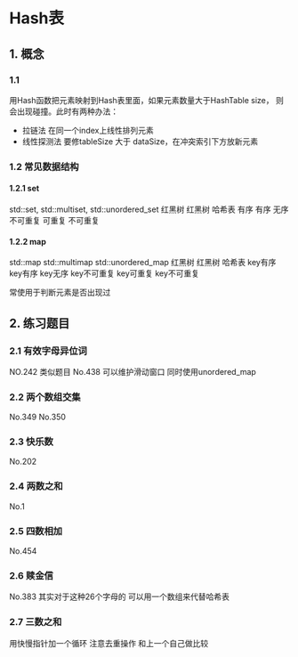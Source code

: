 # Hash表

## 1. 概念

### 1.1
用Hash函数把元素映射到Hash表里面，如果元素数量大于HashTable size，
则会出现碰撞。此时有两种办法：  
+ 拉链法 在同一个index上线性排列元素
+ 线性探测法 要修tableSize 大于 dataSize，在冲突索引下方放新元素

### 1.2 常见数据结构

#### 1.2.1 set
std::set, std::multiset, std::unordered_set
红黑树      红黑树         哈希表
有序        有序           无序
不可重复    可重复         不可重复

#### 1.2.2 map
std::map      std::multimap      std::unordered_map
红黑树        红黑树               哈希表
key有序       key有序             key无序
key不可重复   key可重复           key不可重复

常使用于判断元素是否出现过

## 2. 练习题目

### 2.1  有效字母异位词

NO.242  类似题目 No.438  可以维护滑动窗口 同时使用unordered_map

### 2.2 两个数组交集

No.349  No.350

### 2.3 快乐数

No.202

### 2.4 两数之和

No.1

### 2.5 四数相加

No.454

### 2.6 赎金信

No.383  其实对于这种26个字母的 可以用一个数组来代替哈希表

### 2.7 三数之和

用快慢指针加一个循环 注意去重操作 和上一个自己做比较